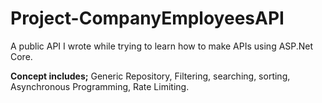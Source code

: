 # Project-CompanyEmployeesAPI

A public API I wrote while trying to learn how to make APIs using ASP.Net Core. 

<strong>Concept includes;</strong> Generic Repository, Filtering, searching, sorting, Asynchronous Programming, Rate Limiting.
